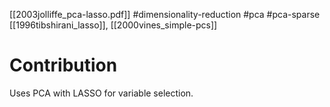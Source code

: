 [[2003jolliffe_pca-lasso.pdf]]
#dimensionality-reduction #pca #pca-sparse
[[1996tibshirani_lasso]], [[2000vines_simple-pcs]]

# Contribution 

   Uses PCA with LASSO for variable selection. 


